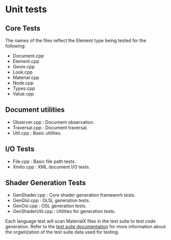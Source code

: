 # Unit tests

## Core Tests

The names of the files reflect the Element type being tested for the following:

- Document.cpp
- Element.cpp
- Geom.cpp
- Look.cpp
- Material.cpp
- Node.cpp
- Types.cpp
- Value.cpp

## Document utilities
- Observer.cpp : Document observation.
- Traversal.cpp : Document traversal.
- Util.cpp : Basic utilities.

## I/O Tests

- File.cpp : Basic file path tests.
- XmlIo.cpp : XML document I/O tests.

## Shader Generation Tests

- GenShader.cpp : Core shader generation framework tests.
- GenGlsl.cpp : GLSL generation tests.
- GenOsl.cpp : OSL generation tests.
- GenShaderUtil.cpp : Utilities for generation tests.

Each language test will scan MaterialX files in the test suite to test code generation.
Refer to the [test suite documentation](../../documents/TestSuite) for more information about the organization of the test suite data used for testing.
